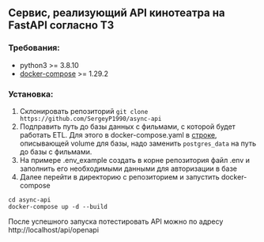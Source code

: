 ## Сервис, реализующий API кинотеатра на FastAPI согласно ТЗ


### Требования:
  - python3 >= 3.8.10
  - [docker-compose](https://docs.docker.com/compose/install/) >= 1.29.2

### Установка:
1) Склонировать репозиторий
`git clone https://github.com/SergeyP1990/async-api`
2) Подправить путь до базы данных с фильмами, с которой будет работать ETL. Для этого в docker-compose.yaml в [строке](https://github.com/SergeyP1990/async-api/blob/7e64193e9a6775699b55ad7e125b1f1fe93d4056/docker-compose.yaml#L7), описывающей volume для базы, надо заменить `postgres_data` на путь до базы с фильмами.
3) На примере .env_example создать в корне репозитория файл .env и заполнить его необходимыми данными для авторизации в базе
4) Далее перейти в директорию с репозиторием и запустить docker-compose
  ```
  cd async-api
  docker-compose up -d --build
  ```
После успешного запуска потестировать API можно по адресу http://localhost/api/openapi
